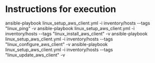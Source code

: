 # Instructions for execution

ansible-playbook linux_setup_aws_client.yml -i inventory/hosts --tags "linux_ping" -v
ansible-playbook linux_setup_aws_client.yml -i inventory/hosts --tags "linux_install_aws_client" -v
ansible-playbook linux_setup_aws_client.yml -i inventory/hosts --tags "linux_configure_aws_client" -v
ansible-playbook linux_setup_aws_client.yml -i inventory/hosts --tags "linux_update_aws_client" -v



